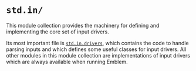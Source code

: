 # `std.in/`

This module collection provides the machinery for defining and implementing the core set of input drivers.

Its most important file is [`std.in.drivers`](../../generated/ext/lib/std/in/drivers.moon.md), which contains the code to handle parsing inputs and which defines some useful classes for input drivers.
All other modules in this module collection are implementations of input drivers which are always available when running Emblem.
